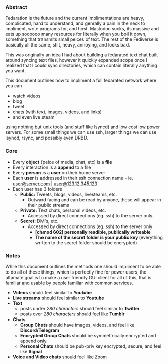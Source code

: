 ### Abstract
Fedaration is the future and the current implimentations are heavy, complicated, hard to understand, and genrally a pain in the neck to impliment, write programs for, and host. Mastodon sucks, its massive and eats up soooooo many resources for literally when you boil it down, something that transmits small peices of text. The rest of the Fediverse is basically all the same, shit, heavy, annoying, and looks bad.

This was originally an idea I had about building a fedarated text chat built around syncing text files, however it quickly expanded scope once I realized that I could sync directories, which can contain literally anything you want.

This document outlines how to impliment a full fedarated network where you can
 - watch videos
 - blog
 - tweet
 - chats (with text, images, videos, and links)
 - and even live steam
 
using nothing but unix tools (and stuff like lsyncd) and low cost low power servers.
For some small things we can use ssh, larger things we can use lsyncd, rsync, and possibly even DRBD.
 


### Core
- Every **object** (peice of media, chat, etc) is a **file**
- Every interaction is a **append** to a file
- Every **person** is a **user** on their home server
- Each **user** is addressed in their ssh connection name - ie.   user@server.com | user@123.12.345.123
- Each user has 3 folders 
    - **Public:** Tweets, blogs, videos, livesteams, etc.
        - Outward facing and can be read by anyone, these will appear in their public streams
    - **Private:** Text chats, personal videos, etc.
        - Accessed by direct connections (eg. ssh) to the server only.
    - **Secret:** DM's, etc.
        - Accessed by direct connections (eg. ssh) to the server only
            - **\[chmod 602\] personally readible, publically writeable**
            - **The name of the secret folder is your public key** (everything written to the secret folder should be encrypted)


### Notes
While this document outlines the methods one should impliment to be able to do all of these things, which is perfectly fine for power users, the ultamate goal is to make a user friendly GUI client for all of this, that is familiar and usable by people familiar with common services.
- **Videos** should feel similar to **Youtube**
- **Live streams** should feel similar to **Youtube**
- **Text**
    - posts under *280 characters* should feel similar to **Twitter**
    - posts over *280 characters* should feel like **Tumblr**
- **Chats**
    - **Group Chats** should have images, videos, and feel like **Discord/Telegram**
    - **Encrypted Group Chats** should be symmettrically encrypted and append only.
    - **Personal Chats** should be pub-priv key encrypted, secure, and feel like **Signal**
- **Voice and Video chats** should feel like Zoom

